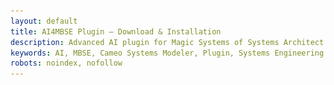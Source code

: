 ```yaml
---
layout: default
title: AI4MBSE Plugin – Download & Installation
description: Advanced AI plugin for Magic Systems of Systems Architect
keywords: AI, MBSE, Cameo Systems Modeler, Plugin, Systems Engineering
robots: noindex, nofollow
---
```


<div id="ai4mbse-turnstile-protection" style="display: none; flex-direction: column; align-items: center; justify-content: center; min-height: 60vh; text-align: center;">
  <h2 style="color: #60a5fa; margin-bottom: 2rem;">Verifizierung erforderlich</h2>
  <p style="color: #cbd5e1; margin-bottom: 2rem;">Bestätigen Sie, dass Sie ein Mensch sind, um auf die AI4MBSE-Dokumentation zuzugreifen.</p>
  <div class="cf-turnstile"
       data-sitekey="0x4AAAAAABhCvPtIE3gog0lZ"
       data-callback="onAI4MBSETurnstileSuccess"
       data-error-callback="onAI4MBSETurnstileError"
       data-theme="dark"
       data-size="normal">
  </div>
</div>

<main role="main" id="ai4mbse-content" style="display: none;">
  <article class="plugin-documentation">
    <!-- Hero Section -->
    <header class="hero glass-morphism ai4mbse-banner-hero" role="banner">
      <div class="hero-content animate-fade-in">
        <h1 class="ai4mbse-banner-title">AI4MBSE Plugin</h1>
        <p class="ai4mbse-banner-subtitle">
          KI-Integration für Magic Systems of Systems Architect<br>
          <span class="ai4mbse-banner-claim text-gradient">Automatisierung. Intelligenz. Effizienz.</span>
        </p>

        <!-- Navigation Menu -->
        <nav class="hero-navigation" style="margin-top: 2rem;">
          <div class="nav-links">
            <a href="#project-title" class="nav-link">Projekt</a>
            <a href="#features-title" class="nav-link">Funktionen</a>
            <a href="#requirements-title" class="nav-link">Systemanforderungen</a>
            <a href="#download-title" class="nav-link">Download</a>
            <a href="#install-title" class="nav-link">Installation</a>
            <a href="#quickstart-title" class="nav-link">Quick Start</a>
            <a href="#troubleshooting-title" class="nav-link">FAQ</a>
            <a href="#demo-title" class="nav-link">Demo</a>
          </div>
        </nav>
      </div>
    </header>


    <section class="section project-section glass-morphism" aria-labelledby="project-title">
    <div class="container">
        <h2 id="project-title" class="section-title">
        <ai4mbse-icon name="project"></ai4mbse-icon> Projekt
        </h2>
        <div class="content-wrapper">
        <!-- Äußere Flexbox: ganz links die Logos, rechts davon der Text -->
        <div class="project-guide">
            <!-- Kleiner Untercontainer nur für die beiden Logos -->
            <div class="logo-group">
            <img src="hm_logo.svg" alt="HM-Logo" class="project-logo">
            <img src="ecse_logo.jpg"
                alt="ECSE-Logo" class="project-logo">
            <img src="ai4mbse_logo.png" alt="AI4MBSE-Logo" class="project-logo">
            </div>

            <div class="logo-credits" style="margin-top: 0.5rem; font-size: 0.8em; color: #94a3b8; text-align: center;">
                Logos der Hochschule München und des Experience Centers Systems Engineering verwendet mit freundlicher Genehmigung
            </div>
            <!-- Text bleibt als zweites Flex-Kind -->
            <p class="about-text">
            Das Plugin AI4MBSE wurde im Rahmen des Kurses Systems Engineering Projekt
            im Masterstudiengang Systems Engineering der Fakultät 4 an der Hochschule München
            entwickelt. Die Idee und Aufgabenstellung stammt von Prof. Dr. Claudio Zuccaro
            und verfolgt das Ziel, die automatische Erstellung von Verknüpfungen in einem
            SysML-Systemmodell durch den Einsatz künstlicher Intelligenz zu unterstützen.
            Realisiert wurde das Projekt mit freundlicher Unterstützung des Experience Centers
            Systems Engineering.
            </p>
        </div>
        </div>
    </div>
    </section>

    <!-- Features Section -->
    <section class="section features-section glass-morphism" aria-labelledby="features-title">
    <div class="container">
        <h2 id="features-title" class="section-title">
        <ai4mbse-icon name="features"></ai4mbse-icon> Funktionen
        </h2>
        <div class="content-wrapper">
        <div class="features-grid">
            <div class="feature-card">
                <h3 class="feature-title">🤖 KI-gestützte Anforderungsallokation</h3>
                <p class="feature-description">
                    Automatische Zuordnung von Systemanforderungen zu passenden Subsystemen
                    durch Google Gemini AI mit Konfidenzwerten und Begründungen.
                </p>
            </div>

            <div class="feature-card">
                <h3 class="feature-title">⚡ Asynchrone Verarbeitung</h3>
                <p class="feature-description">
                    Keine UI-Blockierung während der AI-Analyse. Echtzeitfortschritt
                    und Abbruchmöglichkeit für große Projektdaten.
                </p>
            </div>

            <div class="feature-card">
                <h3 class="feature-title">🔄 Automatische Modellintegration</h3>
                <p class="feature-description">
                    Erstellt automatisch SysML Satisfy-Abhängigkeiten zwischen
                    Anforderungen und Subsystemen nach Bestätigung.
                </p>
            </div>

            <div class="feature-card">
                <h3 class="feature-title">📁 Interaktive Ordnerauswahl</h3>
                <p class="feature-description">
                    Dynamische Navigation durch Projektstrukturen. Unterstützung
                    für große Projekte mit 1000+ Anforderungen.
                </p>
            </div>

            <div class="feature-card">
                <h3 class="feature-title">🔑 Einfache API-Verwaltung</h3>
                <p class="feature-description">
                    Direkte Eingabe des Google Gemini API-Schlüssels im Plugin.
                    Keine komplizierte Umgebungsvariablen-Konfiguration.
                </p>
            </div>

            <div class="feature-card">
                <h3 class="feature-title">📊 Intelligente Bewertung</h3>
                <p class="feature-description">
                    AI liefert Konfidenzwerte und detaillierte Begründungen
                    für jede Allokationsempfehlung.
                </p>
            </div>
        </div>
        </div>
    </div>
    </section>

    <!-- System Requirements Section -->
    <section class="section requirements-section glass-morphism" aria-labelledby="requirements-title">
    <div class="container">
        <h2 id="requirements-title" class="section-title">
        <ai4mbse-icon name="system"></ai4mbse-icon> Systemanforderungen
        </h2>
        <div class="content-wrapper">
        <div class="requirements-grid">
            <div class="requirement-category">
                <h3 class="category-title">Software</h3>
                <ul class="requirement-list">
                    <li><strong>Magic Systems of Systems Architect:</strong> 2024x oder neuer</li>
                    <li><strong>Cameo Systems Modeler:</strong> 2024x oder neuer</li>
                    <li><strong>Java:</strong> Version 17 oder höher</li>
                    <li><strong>Google Gemini API:</strong> Aktiver API-Schlüssel erforderlich</li>
                </ul>
            </div>

            <div class="requirement-category">
                <h3 class="category-title">Betriebssystem</h3>
                <ul class="requirement-list">
                    <li><strong>Windows:</strong> 10 oder 11 (getestet)</li>
                    <li><strong>macOS:</strong> 10.15+ (theoretisch unterstützt)</li>
                    <li><strong>Linux:</strong> Ubuntu 20.04+ (theoretisch unterstützt)</li>
                </ul>
            </div>

            <div class="requirement-category">
                <h3 class="category-title">Hardware</h3>
                <ul class="requirement-list">
                    <li><strong>RAM:</strong> Mindestens 4 GB, 8 GB empfohlen</li>
                    <li><strong>Speicher:</strong> 50 MB für Plugin-Installation</li>
                    <li><strong>Internetverbindung:</strong> Für Google Gemini API erforderlich</li>
                </ul>
            </div>
        </div>
        </div>
    </div>
    </section>

    <section class="section download-section glass-morphism ai4mbse-download" aria-labelledby="download-title">
    <div class="container">
        <h2 id="download-title" class="section-title">
        <ai4mbse-icon name="download"></ai4mbse-icon> Download
        </h2>
        <div class="content-wrapper">
            <div class="setup-guide">
                <div class="download-card">
                    <div class="download-header">
                        <h3>AI4MBSE Plugin v1.7</h3>
                        <span class="download-size">~2.5 MB</span>
                    </div>

                    <div class="download-button-container">
                        <a href="AI4MBSE_Plugin.zip" class="cta-button enhanced-download">
                            <span class="download-icon">⬇️</span>
                            Plugin herunterladen
                        </a>
                    </div>

                    <div class="download-note">
                        <small>💡 Vollständiges ZIP-Paket mit allen Installationsdateien</small>
                    </div>
                </div>
            </div>
        </div>
    </div>
    </section>



    <!-- Installation Section -->
    <section class="section installation-section glass-morphism" aria-labelledby="install-title">
    <div class="container">
        <h2 id="install-title" class="section-title">
        <ai4mbse-icon name="install"></ai4mbse-icon> Installation
        </h2>

        <div class="content-wrapper">
        <div class="setup-guide">
            <div class="callout callout-info" style="margin-bottom: 2rem;">
                <strong>Hinweis:</strong> Das Plugin wurde ausschließlich unter <b>Windows</b> getestet. Die Anleitung und Installationsschritte beziehen sich nur auf Windows-Systeme.
            </div>

            <div class="callout callout-warning" style="margin-bottom: 2rem;">
                <strong>API-Schlüssel erforderlich:</strong> Das Plugin benötigt einen kostenlosen Google Gemini API-Schlüssel.
                <a href="https://ai.google.dev/gemini-api/docs/api-key?hl=de" target="_blank" rel="noopener" class="link-primary">Hier können Sie einen API-Schlüssel erstellen</a>.
                Das Plugin fragt beim ersten Start nach dem Schlüssel.
            </div>

            <div class="guide-step">
            <h3 class="step-title">1. ZIP-Paket herunterladen</h3>
            <p>
                Klicken Sie auf den Download-Button und speichern Sie die AI4MBSE_Plugin.zip-Datei lokal auf Ihrem Computer.
            </p>
            </div>

            <div class="guide-step">
            <h3 class="step-title">2. ZIP-Paket entpacken</h3>
            <p>Entpacken Sie das ZIP-Paket direkt in das folgende Verzeichnis:</p>
            <pre class="code-block">
    <code>
    C:\Users\YOUR_USERNAME\AppData\Local\.magic.systems.of.systems.architect\2024x\plugins
    </code>
            </pre>
            <p>
                Im Plugins-Ordner sollte anschließend ein AI4MBSE-Ordner mit allen relevanten Dateien enthalten sein.
            </p>
            </div>
        </div>
        </div>
    </div>
    </section>

    <!-- GitHub Repository Section -->
    <section class="section github-section glass-morphism" aria-labelledby="github-title">
    <div class="container">
        <h2 id="github-title" class="section-title">
        <ai4mbse-icon name="github"></ai4mbse-icon> GitHub Repository
        </h2>
        <div class="content-wrapper">
        <div class="setup-guide">
            <div class="github-card">
                <div class="github-header">
                    <div class="repo-icon">📂</div>
                    <div class="repo-info">
                        <h3>kingsepp/AI4MBSE</h3>
                        <p>KI-gestütztes Plugin für Magic Systems of Systems Architect</p>
                    </div>
                    <div class="license-badge">MIT</div>
                </div>

                <div class="repo-stats">
                    <div class="stat-item">
                        <span class="stat-icon">⭐</span>
                        <span class="stat-label">Open Source</span>
                    </div>
                    <div class="stat-item">
                        <span class="stat-icon">📄</span>
                        <span class="stat-label">MIT Lizenz</span>
                    </div>
                    <div class="stat-item">
                        <span class="stat-icon">🔧</span>
                        <span class="stat-label">Java Plugin</span>
                    </div>
                </div>

                <div class="github-actions">
                    <a href="https://github.com/kingsepp/AI4MBSE" target="_blank" rel="noopener" class="cta-button github-link">
                        <span class="github-icon">🔗</span>
                        Repository ansehen
                    </a>
                    <p class="github-note">
                        <small>Vollständiger Quellcode, Dokumentation und Entwicklungshistorie</small>
                    </p>
                </div>
            </div>
        </div>
        </div>
    </div>
    </section>

    <!-- Quick Start Section -->
    <section class="section quickstart-section glass-morphism" aria-labelledby="quickstart-title">
    <div class="container">
        <h2 id="quickstart-title" class="section-title">
        <ai4mbse-icon name="quickstart"></ai4mbse-icon> Quick Start
        </h2>
        <div class="content-wrapper">
        <div class="quickstart-guide">
            <p class="quickstart-intro">
                Nach der Installation können Sie sofort mit der KI-gestützten Anforderungsallokation beginnen:
            </p>

            <div class="quickstart-steps">
                <div class="quickstart-step">
                    <div class="step-number">1</div>
                    <div class="step-content">
                        <h4 class="step-title">Plugin starten</h4>
                        <p class="step-description">
                            Öffnen Sie Magic Draw/Cameo und navigieren Sie zu <strong>Tools → Find Subsystem for Requirement (AI4MBSE)</strong>
                        </p>
                    </div>
                </div>

                <div class="quickstart-step">
                    <div class="step-number">2</div>
                    <div class="step-content">
                        <h4 class="step-title">API-Schlüssel eingeben</h4>
                        <p class="step-description">
                            Beim ersten Start werden Sie nach Ihrem Google Gemini API-Schlüssel gefragt.
                            <a href="https://ai.google.dev/gemini-api/docs/api-key?hl=de" target="_blank" rel="noopener">Hier erstellen</a>
                        </p>
                    </div>
                </div>

                <div class="quickstart-step">
                    <div class="step-number">3</div>
                    <div class="step-content">
                        <h4 class="step-title">Anforderungsordner auswählen</h4>
                        <p class="step-description">
                            Wählen Sie das Package mit Ihren Systemanforderungen aus der Projektstruktur
                        </p>
                    </div>
                </div>

                <div class="quickstart-step">
                    <div class="step-number">4</div>
                    <div class="step-content">
                        <h4 class="step-title">Spezifische Anforderung wählen</h4>
                        <p class="step-description">
                            Selektieren Sie die konkrete Anforderung, die Sie einem Subsystem zuordnen möchten
                        </p>
                    </div>
                </div>

                <div class="quickstart-step">
                    <div class="step-number">5</div>
                    <div class="step-content">
                        <h4 class="step-title">Subsystem-Ordner auswählen</h4>
                        <p class="step-description">
                            Wählen Sie das Package mit Ihren verfügbaren Subsystemen
                        </p>
                    </div>
                </div>

                <div class="quickstart-step">
                    <div class="step-number">6</div>
                    <div class="step-content">
                        <h4 class="step-title">KI-Empfehlungen prüfen</h4>
                        <p class="step-description">
                            Überprüfen Sie die AI-Vorschläge mit Konfidenzwerten und Begründungen, dann bestätigen Sie die gewünschten Allokationen
                        </p>
                    </div>
                </div>
            </div>

            <div class="quickstart-tip">
                <strong>💡 Tipp:</strong> Das Plugin funktioniert am besten mit gut strukturierten SysML-Modellen und klaren Anforderungsbeschreibungen.
            </div>
        </div>
        </div>
    </div>
    </section>

    <!-- Troubleshooting Section -->
    <section class="section troubleshooting-section glass-morphism" aria-labelledby="troubleshooting-title">
    <div class="container">
        <h2 id="troubleshooting-title" class="section-title">
        <ai4mbse-icon name="help"></ai4mbse-icon> Häufige Probleme & Lösungen
        </h2>
        <div class="content-wrapper">
        <div class="faq-container">
            <div class="faq-item">
                <h3 class="faq-question">Plugin erscheint nicht im Tools-Menü</h3>
                <div class="faq-answer">
                    <p><strong>Lösung:</strong></p>
                    <ul>
                        <li>Überprüfen Sie, ob das Plugin korrekt im Plugins-Ordner entpackt wurde</li>
                        <li>Starten Sie Magic Draw/Cameo neu</li>
                        <li>Prüfen Sie die Konsole auf Fehlermeldungen: <em>Help → System Info → Log</em></li>
                    </ul>
                </div>
            </div>

            <div class="faq-item">
                <h3 class="faq-question">API-Authentifizierungsfehler</h3>
                <div class="faq-answer">
                    <p><strong>Lösung:</strong></p>
                    <ul>
                        <li>Überprüfen Sie Ihren Google Gemini API-Schlüssel</li>
                        <li>Stellen Sie sicher, dass der API-Schlüssel aktiv und nicht abgelaufen ist</li>
                        <li>Prüfen Sie Ihre Internetverbindung</li>
                        <li>Geben Sie den API-Schlüssel erneut im Plugin-Dialog ein</li>
                    </ul>
                </div>
            </div>

            <div class="faq-item">
                <h3 class="faq-question">Plugin reagiert nicht/hängt</h3>
                <div class="faq-answer">
                    <p><strong>Lösung:</strong></p>
                    <ul>
                        <li>Nutzen Sie die Abbruch-Funktion im Plugin-Dialog</li>
                        <li>Bei sehr großen Modellen: Verarbeiten Sie kleinere Anforderungsgruppen</li>
                        <li>Überprüfen Sie die verfügbare RAM (mindestens 4 GB empfohlen)</li>
                    </ul>
                </div>
            </div>

            <div class="faq-item">
                <h3 class="faq-question">Keine Subsysteme gefunden</h3>
                <div class="faq-answer">
                    <p><strong>Lösung:</strong></p>
                    <ul>
                        <li>Stellen Sie sicher, dass Ihr Subsystem-Package korrekte SysML-Blöcke enthält</li>
                        <li>Überprüfen Sie die Package-Struktur in Ihrem Modell</li>
                        <li>Verwenden Sie die interaktive Ordnerauswahl zur Navigation</li>
                    </ul>
                </div>
            </div>

            <div class="faq-item">
                <h3 class="faq-question">KI-Vorschläge sind ungenau</h3>
                <div class="faq-answer">
                    <p><strong>Lösung:</strong></p>
                    <ul>
                        <li>Verbessern Sie die Beschreibungen Ihrer Anforderungen</li>
                        <li>Verwenden Sie präzise, technische Sprache</li>
                        <li>Achten Sie auf die Konfidenzwerte der KI-Empfehlungen</li>
                        <li>Nutzen Sie die Begründungen der KI zur Nachvollziehbarkeit</li>
                    </ul>
                </div>
            </div>
        </div>

        </div>
    </div>
    </section>

    <!-- Demo Section -->
    <section class="section demo-section glass-morphism" aria-labelledby="demo-title">
      <div class="container">
        <h2 id="demo-title" class="section-title">
          <ai4mbse-icon name="video"></ai4mbse-icon> Live Demo
        </h2>

        <div class="content-wrapper">
          <div class="demo-guide">
            <p class="demo-intro">Schauen Sie sich die folgende Demo an, um zu sehen, wie das AI4MBSE-Plugin funktioniert:</p>

            <div class="video-wrapper" role="complementary">
            <p><strong>Demo-Video wird in Kürze verfügbar sein.</strong></p>
            <p>Das Video wird derzeit optimiert und bald hier angezeigt.</p>
            </div>
          </div>
        </div>
      </div>
    </section>

  </article>
</main>

<!-- Back to Top Button -->
<button id="backToTop" class="back-to-top" onclick="scrollToTop()" style="display: none;">
  ↑ Nach oben
</button>

<!-- Scripts for fancy hero animation -->
<script src="/assets/js/ai4mbse-hero-animate.js"></script>

<!-- Back to Top Functionality -->
<script>
// Back to Top functionality
window.onscroll = function() {
    var backToTopButton = document.getElementById("backToTop");
    if (document.body.scrollTop > 300 || document.documentElement.scrollTop > 300) {
        backToTopButton.style.display = "block";
    } else {
        backToTopButton.style.display = "none";
    }
};

function scrollToTop() {
    document.body.scrollTop = 0;
    document.documentElement.scrollTop = 0;
}

// Smooth scrolling for navigation links
document.querySelectorAll('.nav-link').forEach(link => {
    link.addEventListener('click', function(e) {
        e.preventDefault();
        const targetId = this.getAttribute('href');
        const targetElement = document.querySelector(targetId);
        if (targetElement) {
            targetElement.scrollIntoView({
                behavior: 'smooth',
                block: 'start'
            });
        }
    });
});
</script>
